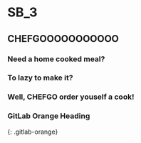 # SB_3
## CHEFGOOOOOOOOOOO

### Need a home cooked meal?
### To lazy to make it?

### Well, CHEFGO order youself a cook!

### GitLab Orange Heading
{: .gitlab-orange}
